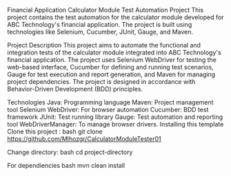 Financial Application Calculator Module Test Automation Project
This project contains the test automation for the calculator module developed for ABC Technology's financial application. The project is built using technologies like Selenium, Cucumber, JUnit, Gauge, and Maven.

Project Description
This project aims to automate the functional and integration tests of the calculator module integrated into ABC Technology's financial application. The project uses Selenium WebDriver for testing the web-based interface, Cucumber for defining and running test scenarios, Gauge for test execution and report generation, and Maven for managing project dependencies. The project is designed in accordance with Behavior-Driven Development (BDD) principles.

Technologies
Java: Programming language
Maven: Project management tool
Selenium WebDriver: For browser automation
Cucumber: BDD test framework
JUnit: Test running library
Gauge: Test automation and reporting tool
WebDriverManager: To manage browser drivers.
Installing this template
Clone this project : bash git clone https://github.com/Mlhozgr/CalculatorModuleTester01

Change directory: bash cd project-directory

For dependiencies bash mvn clean install
 

